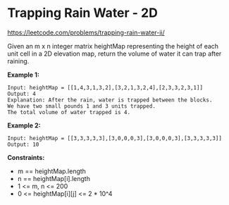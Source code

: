 # Trapping Rain Water - 2D

https://leetcode.com/problems/trapping-rain-water-ii/


Given an m x n integer matrix heightMap representing the height of each unit cell in a 2D elevation map, return the volume of water it can trap after raining.

**Example 1:**


```plaintext
Input: heightMap = [[1,4,3,1,3,2],[3,2,1,3,2,4],[2,3,3,2,3,1]]
Output: 4
Explanation: After the rain, water is trapped between the blocks.
We have two small pounds 1 and 3 units trapped.
The total volume of water trapped is 4.
``` 

**Example 2:**

```plaintext
Input: heightMap = [[3,3,3,3,3],[3,0,0,0,3],[3,0,0,0,3],[3,3,3,3,3]]
Output: 10
```

**Constraints:**

* m == heightMap.length
* n == heightMap[i].length
* 1 <= m, n <= 200
* 0 <= heightMap[i][j] <= 2 * 10^4
